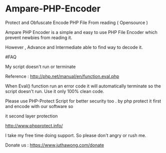 # Ampare-PHP-Encoder
Protect and Obfuscate Encode PHP File From reading ( Opensource )

Ampare PHP Encoder is a simple and easy to use PHP File Encoder which prevent newbies from reading it. 

However , Advance and Intermediate able to find way to decode it.

#FAQ

My script doesn't run or terminate

Reference :
http://php.net/manual/en/function.eval.php

When Eval() function run an error code it will automatically terminate so the script doesn't run. Use it only 100% clean code.

Please use PHP-Protect Script for better security too . by php protect it first and encode with our software so

it second layer protection

http://www.phpprotect.info/

I take my free time doing support. So please don't angry or rush me.

Donate us : https://www.juthawong.com/donate
